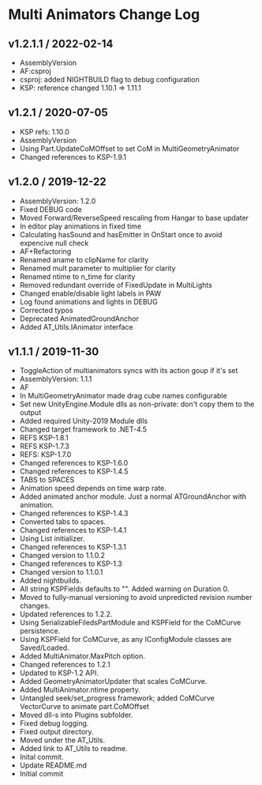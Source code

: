 # Multi Animators Change Log

## v1.2.1.1 / 2022-02-14

* AssemblyVersion
* AF:csproj
* csproj: added NIGHTBUILD flag to debug configuration
* KSP: reference changed 1.10.1 => 1.11.1

## v1.2.1 / 2020-07-05

* KSP refs: 1.10.0
* AssemblyVersion
* Using Part.UpdateCoMOffset to set CoM in MultiGeometryAnimator
* Changed references to KSP-1.9.1

## v1.2.0 / 2019-12-22

* AssemblyVersion: 1.2.0
* Fixed DEBUG code
* Moved Forward/ReverseSpeed rescaling from Hangar to base updater
* In editor play animations in fixed time
* Calculating hasSound and hasEmitter in OnStart once to avoid expencive null check
* AF+Refactoring
* Renamed aname to clipName for clarity
* Renamed mult parameter to multiplier for clarity
* Renamed ntime to n_time for clarity
* Removed redundant override of FixedUpdate in MultiLights
* Changed enable/disable light labels in PAW
* Log found animations and lights in DEBUG
* Corrected typos
* Deprecated AnimatedGroundAnchor
* Added AT_Utils.IAnimator interface

## v1.1.1 / 2019-11-30

* ToggleAction of multianimators syncs with its action goup if it's set
* AssemblyVersion: 1.1.1
* AF
* In MultiGeometryAnimator made drag cube names configurable
* Set new UnityEngine.Module dlls as non-private: don't copy them to the output
* Added required Unity-2019 Module dlls
* Changed target framework to .NET-4.5
* REFS KSP-1.8.1
* REFS KSP-1.7.3
* REFS: KSP-1.7.0
* Changed references to KSP-1.6.0
* Changed references to KSP-1.4.5
* TABS to SPACES
* Animation speed depends on time warp rate.
* Added animated anchor module. Just a normal ATGroundAnchor with animation.
* Changed references to KSP-1.4.3
* Converted tabs to spaces.
* Changed references to KSP-1.4.1
* Using List initializer.
* Changed references to KSP-1.3.1
* Changed version to 1.1.0.2
* Changed references to KSP-1.3
* Changed version to 1.1.0.1
* Added nightbuilds.
* All string KSPFields defaults to "". Added warning on Duration  0.
* Moved to fully-manual versioning to avoid unpredicted revision number changes.
* Updated references to 1.2.2.
* Using SerializableFiledsPartModule and KSPField for the CoMCurve persistence.
* Using KSPField for CoMCurve, as any IConfigModule classes are Saved/Loaded.
* Added MultiAnimator.MaxPitch option.
* Changed references to 1.2.1
* Updated to KSP-1.2 API.
* Added GeometryAnimatorUpdater that scales CoMCurve.
* Added MultiAnimator.ntime property.
* Untangled seek/set_progress framework; added CoMCurve VectorCurve to animate part.CoMOffset
* Moved dll-s into Plugins subfolder.
* Fixed debug logging.
* Fixed output directory.
* Moved under the AT_Utils.
* Added link to AT_Utils to readme.
* Inital commit.
* Update README.md
* Initial commit
